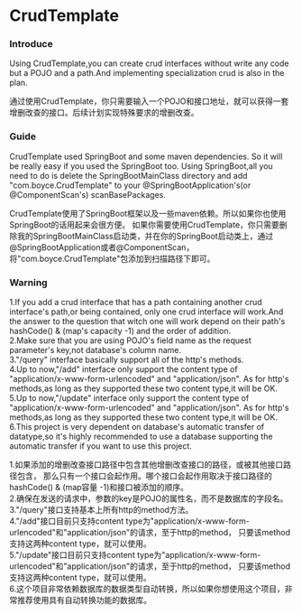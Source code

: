 # CrudTemplate

### Introduce
Using CrudTemplate,you can create crud interfaces without write any code but a POJO and a path.And implementing specialization crud is also in the plan.  

通过使用CrudTemplate，你只需要输入一个POJO和接口地址，就可以获得一套增删改查的接口。后续计划实现特殊要求的增删改查。

### Guide
CrudTemplate used SpringBoot and some maven dependencies.
So it will be really easy if you used the SpringBoot too.
Using SpringBoot,all you need to do is delete the SpringBootMainClass directory
and add "com.boyce.CrudTemplate" to your @SpringBootApplication's(or @ComponentScan's) scanBasePackages. 

CrudTemplate使用了SpringBoot框架以及一些maven依赖。所以如果你也使用SpringBoot的话用起来会很方便。
如果你需要使用CrudTemplate，你只需要删除我的SpringBootMainClass启动类，并在你的SpringBoot启动类上，通过@SpringBootApplication或者@ComponentScan，
将"com.boyce.CrudTemplate"包添加到扫描路径下即可。

### Warning
1.If you add a crud interface that has a path containing another crud interface's path,or being contained,
only one crud interface will work.And the answer to the question that witch one will work depend on their path's hashCode() & (map's capacity -1) and the order of addition.  
2.Make sure that you are using POJO's field name as the request parameter's key,not database's column name.  
3."/query" interface basically support all of the http's methods.  
4.Up to now,"/add" interface only support the content type of "application/x-www-form-urlencoded" and "application/json".
As for http's methods,as long as they supported these two content type,it will be OK.  
5.Up to now,"/update" interface only support the content type of "application/x-www-form-urlencoded" and "application/json".
As for http's methods,as long as they supported these two content type,it will be OK.  
6.This project is very dependent on database's automatic transfer of datatype,so it's highly recommended to 
use a database supporting the automatic transfer if you want to use this project.  

1.如果添加的增删改查接口路径中包含其他增删改查接口的路径，或被其他接口路径包含，
那么只有一个接口会起作用。哪个接口会起作用取决于接口路径的hashCode() & (map容量 -1)和接口被添加的顺序。  
2.确保在发送的请求中，参数的key是POJO的属性名，而不是数据库的字段名。  
3."/query"接口支持基本上所有http的method方法。  
4."/add"接口目前只支持content type为"application/x-www-form-urlencoded"和"application/json"的请求，至于http的method，
只要该method支持这两种content type，就可以使用。  
5."/update"接口目前只支持content type为"application/x-www-form-urlencoded"和"application/json"的请求，至于http的method，
只要该method支持这两种content type，就可以使用。  
6.这个项目非常依赖数据库的数据类型自动转换，所以如果你想使用这个项目，非常推荐使用具有自动转换功能的数据库。  